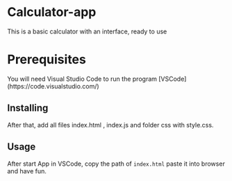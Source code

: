 # Calculator-app
This is a basic calculator with an interface, ready to use

<h1> Prerequisites </h1>
You will need Visual Studio Code to run the program [VSCode](https://code.visualstudio.com/)

<h2>Installing</h2>
After that, add all files index.html , index.js and folder css with style.css.


<h2>Usage</h2>

After start App in VSCode, copy the path of `index.html` paste it into browser and have fun.
